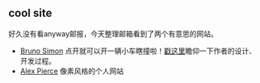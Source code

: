 ## cool site
好久没有看anyway邮报，今天整理邮箱看到了两个有意思的网站。

- [Bruno Simon](https://bruno-simon.com/) 点开就可以开一辆小车瞎撞啦！[戳这里](https://medium.com/@bruno_simon/bruno-simon-portfolio-case-study-960402cc259b)瞻仰一下作者的设计、开发过程。
- [Alex Pierce](https://thegeekdesigner.com/) 像素风格的个人网站

